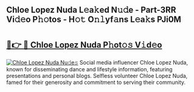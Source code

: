 ## Chloe Lopez Nuda L𝚎a𝚔ed N𝚞𝚍e - Part-3RR Vi𝚍𝚎o P𝚑𝚘tos - H𝚘𝚝 O𝚗𝚕yf𝚊ns L𝚎a𝚔s PJi0M

# <h2><a href="http://kfekn9i.oniu.top/?m=Chloe+Lopez+Nuda">🔗👉 🔴 Chloe Lopez Nuda P𝚑ot𝚘𝚜 V𝚒d𝚎o</a></h2>

[![Chloe Lopez Nuda Nu𝚍e𝚜](https://i.imgur.com/0qMVB7G.gif)](http://kfekn9i.oniu.top/?m=Chloe+Lopez+Nuda)
Social media influencer Chloe Lopez Nuda, known for disseminating dance and lifestyle information, featuring presentations and personal blogs. Selfless volunteer Chloe Lopez Nuda, famed for their generosity and commitment to serving their community.  

